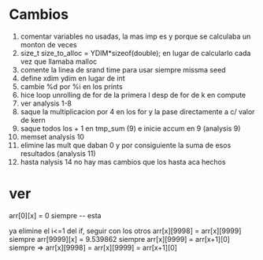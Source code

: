 # Cambios
1. comentar variables no usadas, la mas imp es y porque se calculaba un monton de veces
2. size_t size_to_alloc = YDIM*sizeof(double); en lugar de calcularlo cada vez que llamaba malloc
3. comente la linea de srand time para usar siempre missma seed
4. define xdim ydim en lugar de int 
5. cambie %d por %i en los prints
6. hice loop unrolling de for de la primera l desp de for de k en compute
7. ver analysis 1-8
8. saque la multiplicacion por 4 en los for y la pase directamente a c/ valor de kern
9. saque todos los + 1 en tmp_sum (9) e inicie accum en 9 (analysis 9)
10. memset analysis 10
11. elimine las mult que daban 0 y por consiguiente la suma de esos resultados (analysis 11)
12. hasta nalysis 14 no hay mas cambios que los hasta aca hechos

# ver
arr[0][x] = 0 siempre -- esta

ya elimine el i<=1 del if, seguir con los otros
arr[x][9998] = arr[x][9999] siempre
arr[9999][x] = 9.539862 siempre
arr[x][9999] = arr[x+1][0] siempre => arr[x][9998] = arr[x][9999] = arr[x+1][0] 